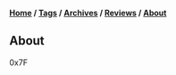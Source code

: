 **[Home](./README.md) / [Tags](./tags.md) / [Archives](./archives.md) / [Reviews](https://github.com/0x7Fancy/0x7Fancy.github.io/issues) / [About](./about.md)**

## **About**

0x7F
